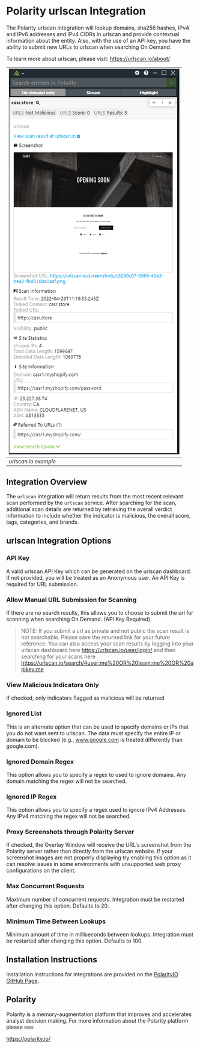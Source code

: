 # Polarity urlscan Integration
The Polarity urlscan integration will lookup domains, sha256 hashes, IPv4 and IPv6 addresses and IPv4 CIDRs in urlscan and provide contextual information about the entity. Also, with the use of an API key, you have the ability to submit new URLs to urlscan when searching On Demand.

To learn more about urlscan, please visit: https://urlscan.io/about/


| ![image](images/overlay.png) |
|---|
|*urlscan.io example* |

## Integration Overview

The `urlscan` integration will return results from the most recent relevant scan performed by the `urlscan` service.  After searching for the scan, additional scan details are returned by retrieving the overall verdict information to include whether the indicator is malicious, the overall score, tags, categories, and brands.

## urlscan Integration Options

### API Key

A valid urlscan API Key which can be generated on the urlscan dashboard. If not provided, you will be treated as an Anonymous user.  An API Key is required for URL submission.

### Allow Manual URL Submission for Scanning

If there are no search results, this allows you to choose to submit the url for scanning when searching On Demand. (API Key Required)

> NOTE: If you submit a url as private and not public the scan result is not searchable. Please save the returned link for your future reference. You can also access your scan results by logging into your urlscan dashboard here https://urlscan.io/user/login/ and then searching for your scans here https://urlscan.io/search/#user:me%20OR%20team:me%20OR%20apikey:me

### View Malicious Indicators Only

If checked, only indicators flagged as malicious will be returned

### Ignored List

This is an alternate option that can be used to specify domains or IPs that you do not want sent to urlscan.  The data must specify the entire IP or domain to be blocked (e.g., www.google.com is treated differently than google.com).

### Ignored Domain Regex

This option allows you to specify a regex to used to ignore domains.  Any domain matching the regex will not be searched.

### Ignored IP  Regex

This option allows you to specify a regex used to ignore IPv4 Addresses.  Any IPv4 matching the regex will not be searched.

### Proxy Screenshots through Polarity Server

If checked, the Overlay Window will receive the URL\'s screenshot from the Polarity server rather than directly from the urlscan website. If your screenshot images are not properly displaying try enabling this option as it can resolve issues in some environments with unsupported web proxy configurations on the client.

### Max Concurrent Requests

Maximum number of concurrent requests.  Integration must be restarted after changing this option. Defaults to 20.

### Minimum Time Between Lookups

Minimum amount of time in milliseconds between lookups. Integration must be restarted after changing this option. Defaults to 100.

## Installation Instructions

Installation instructions for integrations are provided on the [PolarityIO GitHub Page](https://polarityio.github.io/).

## Polarity

Polarity is a memory-augmentation platform that improves and accelerates analyst decision making.  For more information about the Polarity platform please see:

https://polarity.io/
